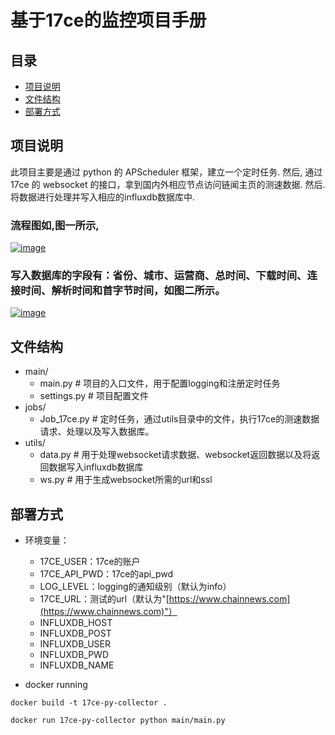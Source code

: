 # 基于17ce的监控项目手册

## 目录
- [项目说明](#项目说明)
- [文件结构](#文件结构)
- [部署方式](#部署方式)


## 项目说明

此项目主要是通过 python 的 APScheduler 框架，建立一个定时任务.
然后, 通过 17ce 的 websocket 的接口，拿到国内外相应节点访问链闻主页的测速数据.
然后. 将数据进行处理并写入相应的influxdb数据库中.


### 流程图如,图一所示,

[![image](https://user-images.githubusercontent.com/79570374/133237400-6e993a60-05fd-461e-8084-08cf714ae7bf.png)](https://user-images.githubusercontent.com/79570374/133237400-6e993a60-05fd-461e-8084-08cf714ae7bf.png)

### 写入数据库的字段有：省份、城市、运营商、总时间、下载时间、连接时间、解析时间和首字节时间，如图二所示。

[![image](https://user-images.githubusercontent.com/79570374/133237482-298a58b6-1607-41dd-b8bf-f5491550381f.png)](https://user-images.githubusercontent.com/79570374/133237482-298a58b6-1607-41dd-b8bf-f5491550381f.png)


## 文件结构

- main/
  - main.py # 项目的入口文件，用于配置logging和注册定时任务
  - settings.py # 项目配置文件
- jobs/
  - Job_17ce.py # 定时任务，通过utils目录中的文件，执行17ce的测速数据请求、处理以及写入数据库。
- utils/
  - data.py # 用于处理websocket请求数据、websocket返回数据以及将返回数据写入influxdb数据库
  - ws.py # 用于生成websocket所需的url和ssl

## 部署方式

* 环境变量：
  - 17CE_USER：17ce的账户
  - 17CE_API_PWD：17ce的api_pwd
  - LOG_LEVEL：logging的通知级别（默认为info）
  - 17CE_URL：测试的url（默认为"[https://www.chainnews.com](https://www.chainnews.com)"）
  - INFLUXDB_HOST
  - INFLUXDB_POST
  - INFLUXDB_USER
  - INFLUXDB_PWD
  - INFLUXDB_NAME


* docker running 

```
docker build -t 17ce-py-collector .

docker run 17ce-py-collector python main/main.py

```
